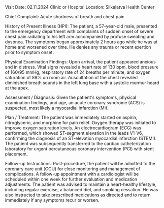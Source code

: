  Visit Date: 02.11.2024
Clinic or Hospital Location: Siikalatva Health Center

Chief Complaint: Acute shortness of breath and chest pain

History of Present Illness (HPI): The patient, a 57-year-old male, presented to the emergency department with complaints of sudden onset of severe chest pain radiating to his left arm accompanied by profuse sweating and dyspnea. The symptoms began approximately 2 hours ago while he was at home and worsened over time. He denies any trauma or recent exertion prior to symptom onset.

Physical Examination Findings: Upon arrival, the patient appeared anxious and in distress. Vital signs revealed a heart rate of 130 bpm, blood pressure of 160/95 mmHg, respiratory rate of 24 breaths per minute, and oxygen saturation of 88% on room air. Auscultation of the chest revealed diminished breath sounds in the left lung base with a systolic murmur heard at the apex.

Assessment / Diagnosis: Given the patient's symptoms, physical examination findings, and age, an acute coronary syndrome (ACS) is suspected, most likely a myocardial infarction (MI).

Plan / Treatment: The patient was immediately started on aspirin, nitroglycerin, and morphine for pain relief. Oxygen therapy was initiated to improve oxygen saturation levels. An electrocardiogram (ECG) was performed, which showed ST-segment elevation in the leads V1-V6, confirming the diagnosis of an ST-elevation myocardial infarction (STEMI). The patient was subsequently transferred to the cardiac catheterization laboratory for urgent percutaneous coronary intervention (PCI) with stent placement.

Follow-up Instructions: Post-procedure, the patient will be admitted to the coronary care unit (CCU) for close monitoring and management of complications. A follow-up appointment with a cardiologist will be scheduled within one week for further evaluation and medication adjustments. The patient was advised to maintain a heart-healthy lifestyle, including regular exercise, a balanced diet, and smoking cessation. He was also instructed to take prescribed medications as directed and to return immediately if any symptoms recur or worsen.
